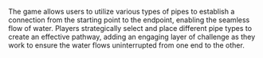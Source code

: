 The game allows users to utilize various types of pipes to establish a connection from the starting point to the endpoint, enabling the seamless flow of water. Players strategically select and place different pipe types to create an effective pathway, adding an engaging layer of challenge as they work to ensure the water flows uninterrupted from one end to the other.
